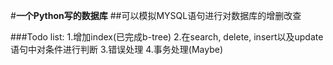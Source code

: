 #**一个Python写的数据库**
##可以模拟MYSQL语句进行对数据库的增删改查

###Todo list:
1.增加index(已完成b-tree)
2.在search, delete, insert以及update语句中对条件进行判断
3.错误处理
4.事务处理(Maybe)
